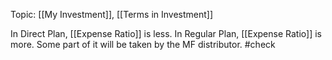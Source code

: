 Topic: [[My Investment]], [[Terms in Investment]]

In Direct Plan, [[Expense Ratio]] is less.
In Regular Plan, [[Expense Ratio]] is more. Some part of it will be taken by the MF distributor. #check 